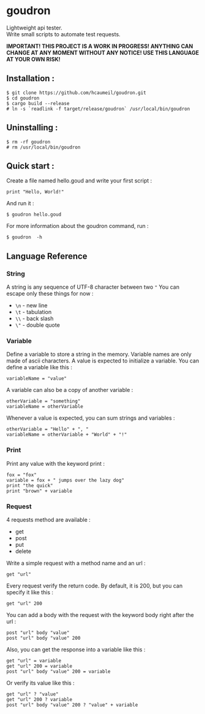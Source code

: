 # goudron

Lightweight api tester.  
Write small scripts to automate test requests.  

**IMPORTANT! THIS PROJECT IS A WORK IN PROGRESS! ANYTHING CAN CHANGE AT ANY MOMENT WITHOUT ANY NOTICE! USE THIS LANGUAGE AT YOUR OWN RISK!**  

## Installation :

    $ git clone https://github.com/hcaumeil/goudron.git
    $ cd goudron
    $ cargo build --release
    # ln -s `readlink -f target/release/goudron` /usr/local/bin/goudron

## Uninstalling :
    $ rm -rf goudron
    # rm /usr/local/bin/goudron

## Quick start :

Create a file named hello.goud and write your first script : 

```
print "Hello, World!"
```

And run it : 

    $ goudron hello.goud

For more information about the goudron command, run : 
    
    $ goudron  -h

## Language Reference

### String

A string is any sequence of UTF-8 character between two `"`
You can escape only these things for now :
- `\n` - new line
- `\t` - tabulation
- `\\` - back slash
- `\"` - double quote

### Variable 

Define a variable to store a string in the memory.
Variable names are only made of ascii characters.
A value is expected to initialize a variable.
You can define a variable like this :

```
variableName = "value"
```

A variable can also be a copy of another variable :

```
otherVariable = "something"
variableName = otherVariable
```

Whenever a value is expected, you can sum strings and variables :

```
otherVariable = "Hello" + ", "
variableName = otherVariable + "World" + "!"
```

### Print

Print any value with the keyword print :

```
fox = "fox"
variable = fox + " jumps over the lazy dog"
print "the quick"
print "brown" + variable
```

### Request 

4 requests method are available :
- get
- post
- put
- delete

Write a simple request with a method name and an url : 

```
get "url" 
```

Every request verify the return code.
By default, it is 200, but you can specify it like this : 

```
get "url" 200
```

You can add a body with the request with the keyword body right after the url : 

```
post "url" body "value"
post "url" body "value" 200
```

Also, you can get the response into a variable like this : 


```
get "url" = variable
get "url" 200 = variable
post "url" body "value" 200 = variable
```

Or verify its value like this :

```
get "url" ? "value"
get "url" 200 ? variable
post "url" body "value" 200 ? "value" + variable
```

